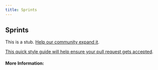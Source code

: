 ```yaml
---
title: Sprints
---
```


## Sprints

This is a stub. [Help our community expand it](https://github.com/freecodecamp/guides/tree/master/src/pages/articles/agile/sprints/index.md).

[This quick style guide will help ensure your pull request gets accepted](https://github.com/freeCodeCamp/guides/blob/master/README.md).

<!-- The article goes here, in GitHub-flavored Markdown. Feel free to add YouTube videos, images, and CodePen/JSBin embeds  -->

#### More Information:
<!-- Please add any articles you think might be helpful to read before writing the article -->


